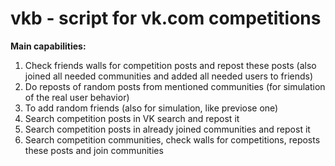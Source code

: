 # vkb - script for vk.com competitions

**Main capabilities:**

1. Check friends walls for competition posts and repost these posts (also joined all needed communities and added all needed users to friends) 
2. Do reposts of random posts from mentioned communities (for  simulation of the real user behavior)
3. To add random friends (also for simulation, like previose one)
4. Search competition posts in VK search and repost it
5. Search competition posts in already joined communities and repost it
6. Search competition communities, check walls for competitions, reposts these posts and join communities
